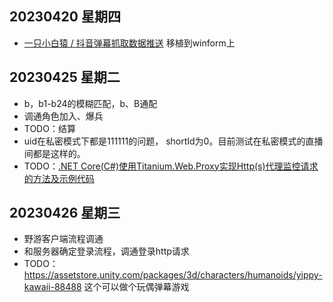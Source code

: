 ## 20230420 星期四
- [一只小白猿 / 抖音弹幕抓取数据推送](https://gitee.com/haodong108/dy-barrage-grab) 移植到winform上


## 20230425 星期二
- b，b1-b24的模糊匹配，b、B通配
- 调通角色加入、爆兵
- TODO：结算
- uid在私密模式下都是111111的问题， shortId为0。目前测试在私密模式的直播间都是这样的。
- TODO：[.NET Core(C#)使用Titanium.Web.Proxy实现Http(s)代理监控请求的方法及示例代码](https://www.cjavapy.com/article/720/)

## 20230426 星期三
- 野游客户端流程调通
- 和服务器确定登录流程，调通登录http请求
- TODO：https://assetstore.unity.com/packages/3d/characters/humanoids/yippy-kawaii-88488  这个可以做个玩偶弹幕游戏